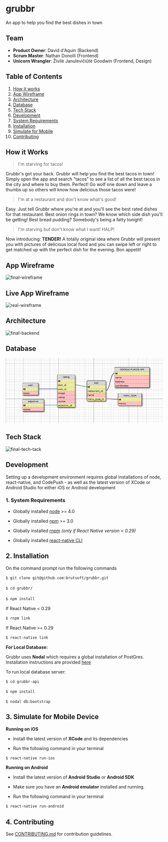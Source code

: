 # grubbr

An app to help you find the best dishes in town

## Team

  - __Product Owner__: David d'Aquin (Backend)
  - __Scrum Master__: Nathan Donolli (Frontend)
  - __Unicorn Wrangler__: Živilė Janulevičiūtė Goodwin (Frontend, Design)

## Table of Contents

1. [How it works](#how-it-works)
2. [App Wireframe](#wireframe)
3. [Architecture](#architecture)
4. [Database](#database)
5. [Tech Stack](#tech-stack)
6. [Development](#development)
  6. [System Requirements](#system-requirements)
  6. [Installation](#installation)
  6. [Simulate for Mobile](#simulate-mobile)
7. [Contributing](#contributing)

## <a name="how-it-works"></a>How it Works

> I'm starving for tacos!

Grubbr's got your back. Grubbr will help you find the best tacos in town!  Simply open the app and search "tacos" to see a list of all the best tacos in the city and where to buy them. Perfect! Go wolf one down and leave a thumbs up so others will know how delicious those tacos were!

> I'm at a restaurant and don't know what's good!

Easy. Just tell Grubbr where you're at and you'll see the best rated dishes for that restaurant. Best onion rings in town? We know which side dish you'll be getting! Best bread pudding? Somebody's being a fatty tonight!

> I'm starving but don't know what I want! HALP!

Now introducing: __TENDER!__ A totally original idea where Grubbr will present you with pictures of delicious local food and you can swipe left or right to get matched up with the perfect dish for the evening. Bon appetit!

## <a name="wireframe"></a>App Wireframe
![final-wireframe](https://cloud.githubusercontent.com/assets/16345573/20033250/81cc63b2-a36a-11e6-87d4-431ab59beda2.png)

## <a name="live-app-wireframe"></a>Live App Wireframe
![real-wireframe](https://cloud.githubusercontent.com/assets/16345573/20043057/d23860c6-a44b-11e6-8d01-6dc559150b16.png)

## <a name="architecture"></a>Architecture
![final-backend](https://cloud.githubusercontent.com/assets/16345573/20033397/7c6b2928-a36d-11e6-9ea4-5b913407d1c7.png)

## <a name="Database"></a>Database
![database](images/dbschema.png)

## <a name="tech-stack"></a>Tech Stack
![final-tech-tack](https://cloud.githubusercontent.com/assets/16345573/20042609/cd40e0b0-a442-11e6-90f7-51e8ed59883d.png)

## <a name="development"></a>Development
Setting up a development environment requires global installations of node, react-native, and CodePush - as well as the latest version of XCode or Android Studio for either iOS or Android development


### <a name="system-requirements"></a>1. System Requirements

* Globally installed [node](https://nodejs.org/en/) >= 4.0

* Globally installed [npm](https://www.npmjs.org/) >= 3.0

* Globally installed [rnpm](https://github.com/rnpm/rnpm) *(only if React Native version < 0.29)*

* Globally installed [react-native CLI](https://facebook.github.io/react-native/docs/getting-started.html)


## <a name="installation"></a>2. Installation

On the command prompt run the following commands

```sh
$ git clone git@github.com:brutsoft/grubbr.git

$ cd grubbr/

$ npm install
```

If React Native < 0.29

```sh
$ rnpm link
```

If React Native >= 0.29

```sh
$ react-native link
```

**For Local Database:**

Grubbr uses **Nodal** which requires a global installation of PostGres.   Installation instructions are provided [here](https://wiki.postgresql.org/wiki/Detailed_installation_guides)

To run local database server:

```
$ cd grubbr-api

$ npm install

$ nodal db:bootstrap
```

## <a name="simulate-mobile"></a>3. Simulate for Mobile Device

**Running on iOS**

* Install the latest version of **XCode** and its dependencies

*	Run the following command in your terminal

```sh
$ react-native run-ios
```
**Running on Android**

* Install the latest version of **Android Studio** or **Android SDK**

*	Make sure you have an **Android emulator** installed and running.

*	Run the following command in your terminal

```sh
$ react-native run-android
```

## <a name="contributing"></a>4. Contributing

See [CONTRIBUTING.md](CONTRIBUTING.md) for contribution guidelines.
